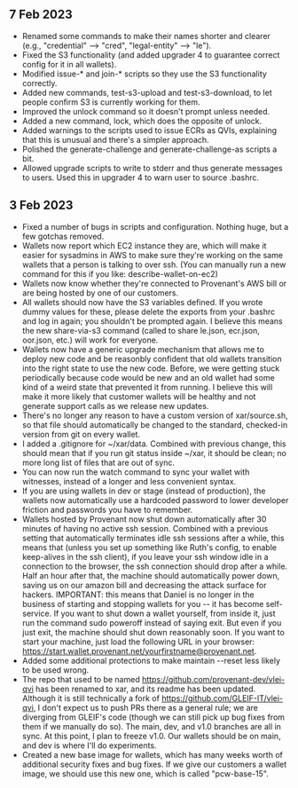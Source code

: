 ## 7 Feb 2023

* Renamed some commands to make their names shorter and clearer (e.g., "credential" --> "cred", "legal-entity" --> "le").
* Fixed the S3 functionality (and added upgrader 4 to guarantee correct config for it in all wallets).
* Modified issue-* and join-* scripts so they use the S3 functionality correctly.
* Added new commands, test-s3-upload and test-s3-download, to let people confirm S3 is currently working for them.
* Improved the unlock command so it doesn't prompt unless needed.
* Added a new command, lock, which does the opposite of unlock.
* Added warnings to the scripts used to issue ECRs as QVIs, explaining that this is unusual and there's a simpler approach.
* Polished the generate-challenge and generate-challenge-as scripts a bit.
* Allowed upgrade scripts to write to stderr and thus generate messages to users. Used this in upgrader 4 to warn user to source .bashrc.

## 3 Feb 2023

* Fixed a number of bugs in scripts and configuration. Nothing huge, but a few gotchas removed. 
* Wallets now report which EC2 instance they are, which will make it easier for sysadmins in AWS to make sure they're working on the same wallets that a person is talking to over ssh. (You can manually run a new command for this if you like: describe-wallet-on-ec2)
* Wallets now know whether they're connected to Provenant's AWS bill or are being hosted by one of our customers.
* All wallets should now have the S3 variables defined. If you wrote dummy values for these, please delete the exports from your .bashrc and log in again; you shouldn't be prompted again. I believe this means the new share-via-s3 command (called to share le.json, ecr.json, oor.json, etc.) will work for everyone.
* Wallets now have a generic upgrade mechanism that allows me to deploy new code and be reasonbly confident that old wallets transition into the right state to use the new code. Before, we were getting stuck periodically because code would be new and an old wallet had some kind of a weird state that prevented it from running. I believe this will make it more likely that customer wallets will be healthy and not generate support calls as we release new updates.
* There's no longer any reason to have a custom version of xar/source.sh, so that file should automatically be changed to the standard, checked-in version from git on every wallet.
* I added a .gitignore for ~/xar/data. Combined with previous change, this should mean that if you run git status inside ~/xar, it should be clean; no more long list of files that are out of sync.
* You can now run the watch command to sync your wallet with witnesses, instead of a longer and less convenient syntax.
* If you are using wallets in dev or stage (instead of production), the wallets now automatically use a hardcoded password to lower developer friction and passwords you have to remember.
* Wallets hosted by Provenant now shut down automatically after 30 minutes of having no active ssh session. Combined with a previous setting that automatically terminates idle ssh sessions after a while, this means that (unless you set up something like Ruth's config, to enable keep-alives in the ssh client), if you leave your ssh window idle in a connection to the browser, the ssh connection should drop after a while. Half an hour after that, the machine should automatically power down, saving us on our amazon bill and decreasing the attack surface for hackers. IMPORTANT: this means that Daniel is no longer in the business of starting and stopping wallets for you -- it has become self-service. If you want to shut down a wallet yourself, from inside it, just run the command sudo poweroff instead of saying exit. But even if you just exit, the machine should shut down reasonably soon. If you want to start your machine, just load the following URL in your browser: https://start.wallet.provenant.net/yourfirstname@provenant.net. 
* Added some additional protections to make maintain --reset less likely to be used wrong.
* The repo that used to be named https://github.com/provenant-dev/vlei-qvi has been renamed to xar, and its readme has been updated. Although it is still technically a fork of https://github.com/GLEIF-IT/vlei-qvi, I don't expect us to push PRs there as a general rule; we are diverging from GLEIF's code (though we can still pick up bug fixes from them if we manually do so). The main, dev, and v1.0 branches are all in sync. At this point, I plan to freeze v1.0. Our wallets should be on main, and dev is where I'll do experiments.
* Created a new base image for wallets, which has many weeks worth of additional security fixes and bug fixes. If we give our customers a wallet image, we should use this new one, which is called "pcw-base-15".